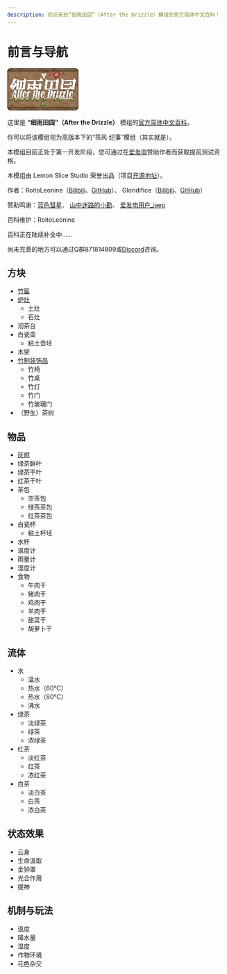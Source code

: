 ```yaml
---
description: 欢迎来到“细雨田园”（After the Drizzle）模组的官方简体中文百科！
---
```


# 前言与导航

![](./.gitbook/assets/atd.png)

这里是
**“细雨田园”（After the Drizzle）**
模组的[官方简体中文百科](https://roitoleonine.gitbook.io/after-the-drizzle-wiki-simplified-chinese/)。

你可以将该模组视为高版本下的“茶风·纪事”模组（其实就是）。

本模组目前正处于第一开发阶段，您可通过在[爱发电](https://afdian.net/@roitoleonine)赞助作者而获取提前测试资格。

本模组由 Lemon Slice Studio 荣誉出品（项目[开源地址](https://github.com/lemon-slice-studio/After-the-Drizzle)）。

作者：RoitoLeonine（[Bilibili](https://space.bilibili.com/34398850)、[GitHub](https://github.com/RoitoLeonine)）、 Gloridifice（[Bilibili](https://space.bilibili.com/50966004/)、[GitHub](https://github.com/gloridifice)）

赞助鸣谢：[蓝色彗星](https://afdian.net/u/c95d2154899f11e8a38452540025c377)、 [山中迷路的小勘](https://afdian.net/u/b9739da0970911e88ef452540025c377)、 [爱发电用户\_jaep](https://afdian.net/u/f2b697fe845411eab93552540025c377)

百科维护：RoitoLeonine

百科正在陆续补全中……

尚未完善的地方可以通过Q群871814809或[Discord](https://discord.gg/HhtVenq)咨询。

## 方块

* [竹匾](blocks/bamboo-tray.md)
* [炉灶](blocks/stove.md)
  * 土灶
  * 石灶
* 沏茶台
* 白瓷壶
  * 粘土壶坯
* 木架
* [竹制装饰品](blocks/bamboo-decorations.md)
  * 竹椅
  * 竹桌
  * 竹灯
  * 竹门
  * 竹玻璃门
* （野生）茶树

## 物品

* [灰烬](items/ash.md)
* 绿茶鲜叶
* 绿茶干叶
* 红茶干叶
* 茶包
  * 空茶包
  * 绿茶茶包
  * 红茶茶包
* 白瓷杯
  * 粘土杯坯
* 水杯
* 温度计
* 雨量计
* 湿度计
* 食物
  * 牛肉干
  * 猪肉干
  * 鸡肉干
  * 羊肉干
  * 甜菜干
  * 胡萝卜干

## 流体

* 水
  * 温水
  * 热水（60℃）
  * 热水（80℃）
  * 沸水
* 绿茶
  * 淡绿茶
  * 绿茶
  * 浓绿茶
* 红茶
  * 淡红茶
  * 红茶
  * 浓红茶
* 白茶
  * 淡白茶
  * 白茶
  * 浓白茶

## 状态效果

* 云身
* 生命汲取
* 金钟罩
* 光合作用
* 提神

## 机制与玩法

* 温度
* 降水量
* 湿度
* 作物环境
* 花色杂交

